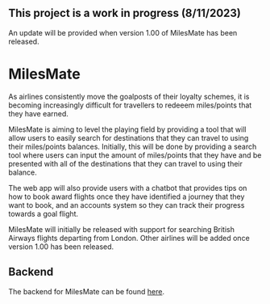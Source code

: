 ## This project is a work in progress (8/11/2023)

An update will be provided when version 1.00 of MilesMate has been released.

# MilesMate

As airlines consistently move the goalposts of their loyalty schemes, it is becoming increasingly difficult for travellers to redeeem miles/points that they have earned.

MilesMate is aiming to level the playing field by providing a tool that will allow users to easily search for destinations that they can travel to using their miles/points balances. Initially, this will be done by providing a search tool where users can input the amount of miles/points that they have and be presented with all of the destinations that they can travel to using their balance.

The web app will also provide users with a chatbot that provides tips on how to book award flights once they have identified a journey that they want to book, and an accounts system so they can track their progress towards a goal flight.

MilesMate will initially be released with support for searching British Airways flights departing from London. Other airlines will be added once version 1.00 has been released.

## Backend

The backend for MilesMate can be found [here](https://github.com/msmi1433/airmiles-api).
